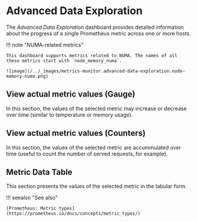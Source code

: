 # Advanced Data Exploration

The *Advanced Data Exploration* dashboard provides detailed information about
the progress of a single Prometheus metric across one or more hosts.

!!! note "NUMA-related metrics"

    This dashboard supports metrics related to NUMA. The names of all these metrics start with `node_memory_numa`.

    ![image](/../_images/metrics-monitor.advanced-data-exploration.node-memory-numa.png)

## View actual metric values (Gauge)

In this section, the values of the selected metric may increase or decrease over
time (similar to temperature or memory usage).

## View actual metric values (Counters)

In this section, the values of the selected metric are accummulated over time
(useful to count the number of served requests, for example).

## Metric Data Table

This section presents the values of the selected metric in the tabular form.

!!! seealso "See also"

    [Prometheus: Metric types](https://prometheus.io/docs/concepts/metric_types/)
